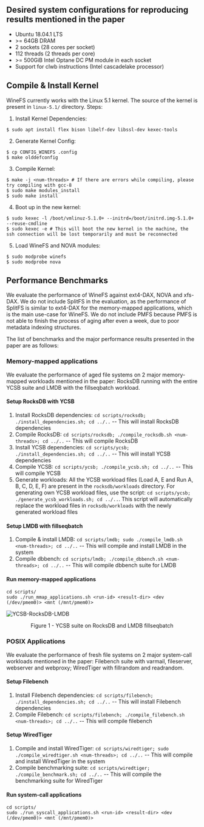 ## Desired system configurations for reproducing results mentioned in the paper
- Ubuntu 18.04.1 LTS
- \>= 64GB DRAM
- 2 sockets (28 cores per socket)
- 112 threads (2 threads per core)
- \>= 500GiB Intel Optane DC PM module in each socket
- Support for clwb instructions (Intel cascadelake processor)

## Compile & Install Kernel
WineFS currently works with the Linux 5.1 kernel. The source of the kernel is present in `linux-5.1/` directory. Steps:
1. Install Kernel Dependencies:
```
$ sudo apt install flex bison libelf-dev libssl-dev kexec-tools 
```
2. Generate Kernel Config:
```
$ cp CONFIG_WINEFS .config
$ make olddefconfig
```
3. Compile Kernel:
```
$ make -j <num-threads> # If there are errors while compiling, please try compiling with gcc-8
$ sudo make modules_install
$ sudo make install
```
4. Boot up in the new kernel:
```
$ sudo kexec -l /boot/vmlinuz-5.1.0+ --initrd=/boot/initrd.img-5.1.0+ --reuse-cmdline
$ sudo kexec -e # This will boot the new kernel in the machine, the ssh connection will be lost temporarily and must be reconnected
```
5. Load WineFS and NOVA modules:
```
$ sudo modprobe winefs
$ sudo modprobe nova
```

## Performance Benchmarks
We evaluate the performance of WineFS against ext4-DAX, NOVA and xfs-DAX. We do not include SplitFS in the evaluation, as the performance of SplitFS is similar to ext4-DAX for the memory-mapped applications, which is the main use-case for WineFS. We do not include PMFS because PMFS is not able to finish the process of aging after even a week, due to poor metadata indexing structures.

The list of benchmarks and the major performance results presented in the paper are as follows:

### Memory-mapped applications

We evaluate the performance of aged file systems on 2 major memory-mapped workloads mentioned in the paper: RocksDB running with the entire YCSB suite and LMDB with the fillseqbatch workload.

#### Setup RocksDB with YCSB

1. Install RocksDB dependencies: `cd scripts/rocksdb; ./install_dependencies.sh; cd ../..` -- This will install RocksDB dependencies
2. Compile RocksDB: `cd scripts/rocksdb; ./compile_rocksdb.sh <num-threads>; cd ../..` -- This will compile RocksDB
3. Install YCSB dependencies: `cd scripts/ycsb; ./install_dependencies.sh; cd ../..` -- This will install YCSB dependencies
4. Compile YCSB: `cd scripts/ycsb; ./compile_ycsb.sh; cd ../..` -- This will compile YCSB
5. Generate workloads: All the YCSB workload files (Load A, E and Run A, B, C, D, E, F) are present in the `rocksdb/workloads` directory. For generating own YCSB workload files, use the script: `cd scripts/ycsb; ./generate_ycsb_workloads.sh; cd ../..`. This script will automatically replace the workload files in `rocksdb/workloads` with the newly generated workload files

#### Setup LMDB with fillseqbatch

1. Compile & install LMDB: `cd scripts/lmdb; sudo ./compile_lmdb.sh <num-threads>; cd ../..` -- This will compile and install LMDB in the system
2. Compile dbbench: `cd scripts/lmdb; ./compile_dbbench.sh <num-threads>; cd ../..` -- This will compile dbbench suite for LMDB

#### Run memory-mapped applications

```
cd scripts/
sudo ./run_mmap_applications.sh <run-id> <result-dir> <dev (/dev/pmem0)> <mnt (/mnt/pmem0)>
```

![YCSB-RocksDB-LMDB](https://github.com/rohankadekodi/WineFS/blob/main/graphs/rocksdb-ycsb-lmdb.png)
<p align="center"> Figure 1 - YCSB suite on RocksDB and LMDB fillseqbatch </p>


### POSIX Applications

We evaluate the performance of fresh file systems on 2 major system-call workloads mentioned in the paper: Filebench suite with varmail, fileserver, webserver and webproxy; WiredTiger with fillrandom and readrandom.

#### Setup Filebench

1. Install Filebench dependencies: `cd scripts/filebench; ./install_dependencies.sh; cd ../..` -- This will install Filebench dependencies
2. Compile Filebench: `cd scripts/filebench; ./compile_filebench.sh <num-threads>; cd ../..` -- This will compile filebench

#### Setup WiredTiger

1. Compile and install WiredTiger: `cd scripts/wiredtiger; sudo ./compile_wiredtiger.sh <num-threads>; cd ../..` -- This will compile and install WiredTiger in the system
2. Compile benchmarking suite: `cd scripts/wiredtiger; ./compile_benchmark.sh; cd ../..` -- This will compile the benchmarking suite for WiredTiger

#### Run system-call applications

```
cd scripts/
sudo ./run_syscall_applications.sh <run-id> <result-dir> <dev (/dev/pmem0)> <mnt (/mnt/pmem0)>
```
